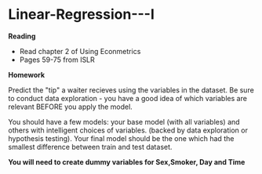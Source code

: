 # Linear-Regression---I

**Reading**

- Read chapter 2 of Using Econmetrics 
- Pages 59-75 from ISLR

**Homework**

Predict the "tip" a waiter recieves using the variables in the dataset. Be sure to conduct data exploration - you have a good idea of which variables are relevant BEFORE you apply the model.

You should have a few models: your base model (with all variables) and others with intelligent choices of variables. (backed by data exploration or hypothesis testing). Your final model should be the one which had the smallest difference between train and test dataset.

**You will need to create dummy variables for Sex,Smoker, Day and Time**
